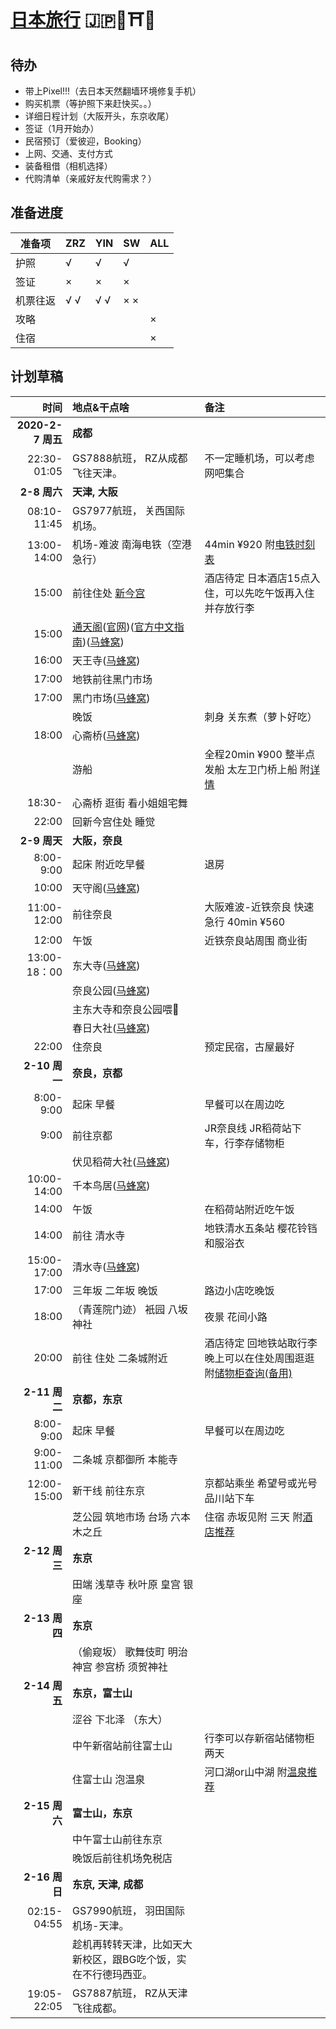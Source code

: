 # [日本旅行](https://zhangruize.github.io/tp/Japan)  🇯🇵🗼⛩️🍣

## 待办

- 带上Pixel!!!（去日本天然翻墙环境修复手机）
- 购买机票（等护照下来赶快买。。）
- 详细日程计划（大阪开头，东京收尾）
- 签证（1月开始办）
- 民宿预订（爱彼迎，Booking）
- 上网、交通、支付方式
- 装备租借（相机选择）
- 代购清单（亲戚好友代购需求？）

## 准备进度

|准备项|ZRZ|YIN|SW|ALL|
|---|---|---|---|---|
|护照|√|√|√||
|签证|×|×|×||
|机票往返|√ √|√ √|× ×||
|攻略||||×|
|住宿||||×|

## 计划草稿

| 时间  | 地点&干点啥  | 备注 |
| ----------:|:-------------|:-----|
|**2020-2-7 周五**|**成都**||
|22:30-01:05|GS7888航班， RZ从成都飞往天津。|不一定睡机场，可以考虑网吧集合|
|**2-8 周六**|**天津, 大阪**||
|08:10-11:45| GS7977航班， 关西国际机场。||
|13:00-14:00|机场-难波 南海电铁（空港急行）|44min ¥920 附[电铁时刻表](https://www.howto-osaka.com/cn/traffic/train/timetable.html)|
|15:00|前往住处 [新今宫](https://baike.baidu.com/item/%E6%96%B0%E4%BB%8A%E5%AE%AB%E7%AB%99/6610348)|酒店待定 日本酒店15点入住，可以先吃午饭再入住并存放行李|
|15:00|[通天阁](https://osaka-info.jp/zh-CN/page/tsutenkaku)([官网](https://www.tsutenkaku.co.jp/))([官方中文指南](https://www.tsutenkaku.co.jp/Guide-pdf/2019mishiranguide_chinese.pdf))([马蜂窝](http://www.mafengwo.cn/poi/6274281.html))||
|16:00|天王寺([马蜂窝](http://www.mafengwo.cn/poi/7031764.html))||
|17:00|地铁前往黑门市场||
|17:00|黑门市场([马蜂窝](http://www.mafengwo.cn/poi/6042081.html))||
||晚饭|刺身 关东煮（萝卜好吃）|
|18:00|心斋桥([马蜂窝](http://www.mafengwo.cn/poi/6418782.html))||
||游船|全程20min ¥900 整半点发船 太左卫门桥上船 附[详情](https://osaka-info.jp/zh-TW/page/tombori-river-cruise)|
|18:30-|心斋桥 逛街 看小姐姐宅舞||
|22:00|回新今宫住处 睡觉||
|**2-9 周天**|**大阪，奈良**||
|8:00-9:00|起床 附近吃早餐|退房|
|10:00|天守阁([马蜂窝](http://www.mafengwo.cn/poi/5441805.html))||
|11:00-12:00|前往奈良|大阪难波-近铁奈良 快速急行 40min ¥560|
|12:00|午饭|近铁奈良站周围 商业街|
|13:00-18：00|东大寺([马蜂窝](http://www.mafengwo.cn/poi/7544.html))||
||奈良公园([马蜂窝](http://www.mafengwo.cn/poi/12415.html))||
||主东大寺和奈良公园喂🦌||
||春日大社([马蜂窝](http://www.mafengwo.cn/poi/7547.html))||
|22:00|住奈良|预定民宿，古屋最好|
|**2-10 周一**|**奈良，京都**||
|8:00-9:00|起床 早餐|早餐可以在周边吃|
|9:00|前往京都 |JR奈良线 JR稻荷站下车，行李存储物柜|
||伏见稻荷大社([马蜂窝](http://www.mafengwo.cn/poi/7518.html))||
|10:00-14:00|千本鸟居([马蜂窝](http://www.mafengwo.cn/poi/6498137.html))||
|14:00|午饭|在稻荷站附近吃午饭|
|14:00|前往 清水寺|地铁清水五条站 樱花铃铛 和服浴衣|
|15:00-17:00|清水寺([马蜂窝](http://www.mafengwo.cn/poi/7516.html))||
|17:00|三年坂 二年坂 晚饭|路边小店吃晚饭|
|18:00|（青莲院门迹） 衹园 八坂神社|夜景 花间小路|
|20:00|前往 住处 二条城附近|酒店待定 回地铁站取行李 晚上可以在住处周围逛逛 附[储物柜查询](https://www.coinlocker-navi.com/)[(备用)]( http://coinlockersearch.com/)|
|**2-11 周二**|**京都，东京**||
|8:00-9:00|起床 早餐|早餐可以在周边吃|
|9:00-11:00|二条城 京都御所 本能寺||
|12:00-15:00|新干线 前往东京|京都站乘坐 希望号或光号 品川站下车|
||芝公园 筑地市场 台场 六本木之丘|住宿 赤坂见附 三天 附[酒店推荐](https://zhuanlan.zhihu.com/p/38897267)|
|**2-12 周三**|**东京**||
||田端 浅草寺 秋叶原 皇宫 银座||
|**2-13 周四**|**东京**|||
||（偷窥坂） 歌舞伎町 明治神宫 参宫桥 须贺神社||
|**2-14 周五**|**东京，富士山**||
||涩谷 下北泽 （东大）||
||中午新宿站前往富士山|行李可以存新宿站储物柜两天|
||住富士山 泡温泉|河口湖or山中湖 附[温泉推荐](https://www.mafengwo.cn/wenda/detail-8147713.html)|
|**2-15 周六**|**富士山，东京**||
||中午富士山前往东京||
||晚饭后前往机场免税店||
|**2-16 周日**|**东京, 天津, 成都**||
|02:15-04:55| GS7990航班， 羽田国际机场-天津。||
||趁机再转转天津，比如天大新校区，跟BG吃个饭，实在不行德玛西亚。||
|19:05-22:05|GS7887航班， RZ从天津飞往成都。||


